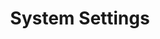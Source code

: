---
sidebar_position: 1
title: "System Settings"
sidebar_label: "System Settings"
description: "Configure core system parameters in Debian - manage hostname settings, view system information, set resource limits, and establish fundamental system behaviors."
keywords:
  - "debian system settings"
  - "system configuration"
  - "hostname configuration"
  - "system parameters"
  - "system information"
tags:
  - debian
  - system-settings
  - system-configuration
  - hostname-settings
  - system-parameters
slug: /linux/debian/configuration/system-settings
---